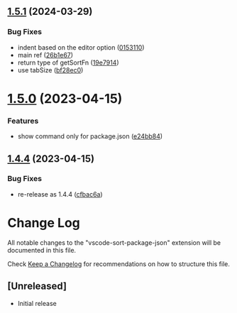 ## [1.5.1](https://github.com/unional/vscode-sort-package-json/compare/v1.5.0...v1.5.1) (2024-03-29)


### Bug Fixes

* indent based  on the editor option ([0153110](https://github.com/unional/vscode-sort-package-json/commit/0153110743b1ac99100a59fbaf028d4a2e9343d6))
* main ref ([26b1e67](https://github.com/unional/vscode-sort-package-json/commit/26b1e6736b75f27fcb2695e7c5b34b768d95532c))
* return type of getSortFn ([19e7914](https://github.com/unional/vscode-sort-package-json/commit/19e7914a734370ef4f7bbe73c102c81b82d8807b))
* use tabSize ([bf28ec0](https://github.com/unional/vscode-sort-package-json/commit/bf28ec0cc9ced250faf368e3d5f89dfe0d86d591))

# [1.5.0](https://github.com/unional/vscode-sort-package-json/compare/v1.4.4...v1.5.0) (2023-04-15)


### Features

* show command only for package.json ([e24bb84](https://github.com/unional/vscode-sort-package-json/commit/e24bb8414223b5ae207da74a27a53cd86c315689))

## [1.4.4](https://github.com/unional/vscode-sort-package-json/compare/v1.4.3...v1.4.4) (2023-04-15)


### Bug Fixes

* re-release as 1.4.4 ([cfbac6a](https://github.com/unional/vscode-sort-package-json/commit/cfbac6a386b83696374b659f0b3ae55948f7a8d5))

# Change Log

All notable changes to the "vscode-sort-package-json" extension will be documented in this file.

Check [Keep a Changelog](http://keepachangelog.com/) for recommendations on how to structure this file.

## [Unreleased]

- Initial release
